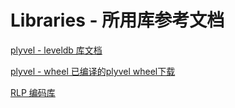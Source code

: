 # Libraries - 所用库参考文档

[plyvel - leveldb 库文档](https://plyvel.readthedocs.io/en/latest/index.html)

[plyvel - wheel 已编译的plyvel wheel下载](https://pypi.org/project/plyvel-wheels/#files)

[RLP 编码库](https://pyrlp.readthedocs.io/en/latest/index.html)